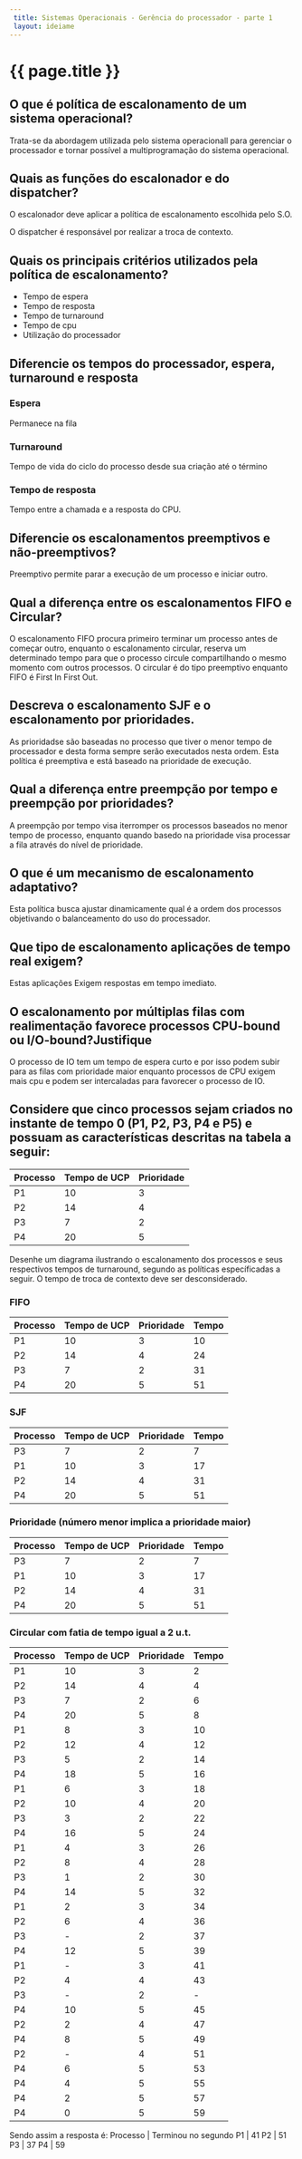 ```yaml
---
 title: Sistemas Operacionais - Gerência do processador - parte 1
 layout: ideiame
---
```


# {{ page.title }}

## O que é política de escalonamento de um sistema operacional?

Trata-se da abordagem utilizada pelo sistema operacionall para gerenciar o processador e tornar possível a multiprogramação do sistema operacional.

## Quais as funções do escalonador e do dispatcher?

O escalonador deve aplicar a política de escalonamento escolhida pelo S.O.

O dispatcher é responsável por realizar a troca de contexto.

## Quais os principais critérios utilizados pela política de escalonamento?

* Tempo de espera
* Tempo de resposta
* Tempo de turnaround 
* Tempo de cpu
* Utilização do processador

## Diferencie os tempos do processador, espera, turnaround e resposta

### Espera

Permanece na fila

### Turnaround

Tempo de vida do ciclo do processo desde sua criação até o término

### Tempo de resposta

Tempo entre a chamada e a resposta do CPU.

## Diferencie os escalonamentos preemptivos e não-preemptivos?

Preemptivo permite parar a execução de um processo e iniciar outro.

## Qual a diferença entre os escalonamentos FIFO e Circular?

O escalonamento FIFO procura primeiro terminar um processo antes de começar outro, enquanto o escalonamento circular, reserva um determinado tempo para que o processo circule compartilhando o mesmo momento com outros processos. O circular é do tipo preemptivo enquanto FIFO é First In First Out.

## Descreva o escalonamento SJF e o escalonamento por prioridades.

As prioridadse são baseadas no processo que tiver o menor tempo de processador e desta forma sempre serão executados nesta ordem. Esta política é preemptiva e está baseado na prioridade de execução.

## Qual a diferença entre preempção por tempo e preempção por prioridades?

A preempção por tempo visa iterromper os processos baseados no menor tempo de processo, enquanto quando basedo na prioridade visa processar a fila através do nível de prioridade.

## O que é um mecanismo de escalonamento adaptativo? 

Esta política busca ajustar dinamicamente qual é a ordem dos processos objetivando o balanceamento do uso do processador. 

## Que tipo de escalonamento aplicações de tempo real exigem? 

Estas aplicações Exigem respostas em tempo imediato.

## O escalonamento por múltiplas filas com realimentação favorece processos CPU-bound ou I/O-bound?Justifique

O processo de IO tem um tempo de espera curto e por isso podem subir para as filas com prioridade maior enquanto processos de CPU exigem mais cpu e podem ser intercaladas para favorecer o processo de IO.

## Considere que cinco processos sejam criados no instante de tempo 0 (P1, P2, P3, P4 e P5) e possuam as características descritas na tabela a seguir:

 Processo  | Tempo de UCP |  Prioridade
 ----------|--------------|-----------
     P1    |     10       |      3
     P2    |     14       |      4
     P3    |      7       |      2
     P4    |     20       |      5
                                                   
Desenhe um diagrama ilustrando o escalonamento dos processos e seus respectivos tempos de turnaround, segundo as políticas específicadas a seguir. O tempo de troca de contexto deve ser desconsiderado.

### FIFO

 Processo  | Tempo de UCP | Prioridade | Tempo
 ----------|--------------|------------|--------
     P1    |     10       |      3     |  10
     P2    |     14       |      4     |  24
     P3    |      7       |      2     |  31
     P4    |     20       |      5     |  51

### SJF

 Processo  | Tempo de UCP | Prioridade | Tempo
 ----------|--------------|------------|--------
     P3    |      7       |      2     |  7 
     P1    |     10       |      3     |  17
     P2    |     14       |      4     |  31
     P4    |     20       |      5     |  51


### Prioridade (número menor implica a prioridade maior)


 Processo  | Tempo de UCP | Prioridade | Tempo
 ----------|--------------|------------|--------
     P3    |      7       |      2     |  7
     P1    |     10       |      3     |  17
     P2    |     14       |      4     |  31
     P4    |     20       |      5     |  51

### Circular com fatia de tempo igual a 2 u.t.

 Processo  | Tempo de UCP |  Prioridade  | Tempo
 ----------|--------------|--------------|------
     P1    |     10       |      3       |  2
     P2    |     14       |      4       |  4 
     P3    |      7       |      2       |  6  
     P4    |     20       |      5       |  8 
     P1    |     8        |      3       |  10
     P2    |     12       |      4       |  12 
     P3    |      5       |      2       |  14  
     P4    |     18       |      5       |  16 
     P1    |     6        |      3       |  18
     P2    |     10       |      4       |  20
     P3    |      3       |      2       |  22  
     P4    |     16       |      5       |  24 
     P1    |     4        |      3       |  26
     P2    |     8        |      4       |  28
     P3    |     1        |      2       |  30  
     P4    |     14       |      5       |  32 
     P1    |     2        |      3       |  34
     P2    |     6        |      4       |  36
     P3    |     -        |      2       |  37  
     P4    |     12       |      5       |  39 
     P1    |     -        |      3       |  41
     P2    |     4        |      4       |  43
     P3    |     -        |      2       |  -  
     P4    |     10       |      5       |  45 
     P2    |     2        |      4       |  47
     P4    |     8        |      5       |  49 
     P2    |     -        |      4       |  51
     P4    |     6        |      5       |  53 
     P4    |     4        |      5       |  55 
     P4    |     2        |      5       |  57 
     P4    |     0        |      5       |  59 


Sendo assim a resposta é:
Processo | Terminou no segundo
      P1 | 41
      P2 | 51
      P3 | 37
      P4 | 59

